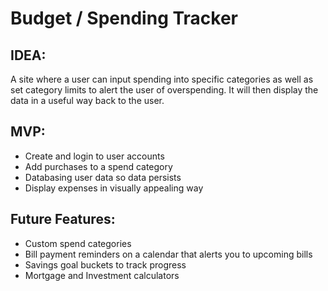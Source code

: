 # Budget / Spending Tracker

## IDEA: 

A site where a user can input spending into specific categories as well as set category limits to alert the user of overspending. It will then display the data in a useful way back to the user.

## MVP:
* Create and login to user accounts 
* Add purchases to a spend category
* Databasing user data so data persists 
* Display expenses in visually appealing way

## Future Features:
* Custom spend categories
* Bill payment reminders on a calendar that alerts you to upcoming bills
* Savings goal buckets to track progress
* Mortgage and Investment calculators 
